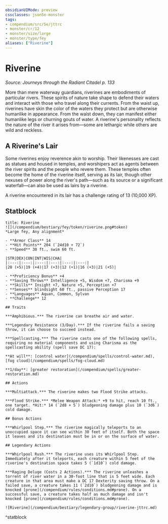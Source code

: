 ```yaml
---
obsidianUIMode: preview
cssclasses: json5e-monster
tags:
- compendium/src/5e/jttrc
- monster/cr/12
- monster/size/large
- monster/type/fey
aliases: ["Riverine"]
---
```

# Riverine
*Source: Journeys through the Radiant Citadel p. 133*  

More than mere waterway guardians, riverines are embodiments of particular rivers. These spirits of nature take shape to defend their waters and interact with those who travel along their currents. From the waist up, riverines have skin the color of the waters they protect but are otherwise humanlike in appearance. From the waist down, they can manifest either humanlike legs or churning gouts of water. A riverine's personality reflects the nature of the river it arises from—some are lethargic while others are wild and reckless.

## A Riverine's Lair

Some riverines enjoy reverence akin to worship. Their likenesses are cast as statues and housed in temples, and worshipers act as agents between the river spirits and the people who revere them. These temples often become the home of the riverine itself, serving as its lair, though other nexuses of power along the river's path—such as its source or a significant waterfall—can also be used as lairs by a riverine.

A riverine encountered in its lair has a challenge rating of 13 (10,000 XP).

## Statblock

```ad-statblock
title: Riverine
![](/compendium/bestiary/fey/token/riverine.png#token)
*Large fey, Any alignment*

- **Armor Class** 14 
- **Hit Points** 204 (`24d10 + 72`)
- **Speed** 30 ft., swim 60 ft.

|STR|DEX|CON|INT|WIS|CHA|
|:---:|:---:|:---:|:---:|:---:|:---:|
|20 (+5)|19 (+4)|17 (+3)|12 (+1)|16 (+3)|21 (+5)|

- **Proficiency Bonus** +4
- **Saving Throws** Intelligence +5, Wisdom +7, Charisma +9
- **Skills** Insight +7, Nature +5, Perception +7
- **Senses** blindsight 60 ft., passive Perception 17
- **Languages** Aquan, Common, Sylvan
- **Challenge** 12

## Traits

***Amphibious.*** The riverine can breathe air and water.

***Legendary Resistance (3/Day).*** If the riverine fails a saving throw, it can choose to succeed instead.

***Spellcasting.*** The riverine casts one of the following spells, requiring no material components and using Charisma as the spellcasting ability (spell save DC 17):

**At will**: [control water](/compendium/spells/control-water.md), [fog cloud](/compendium/spells/fog-cloud.md)

**1/day**: [greater restoration](/compendium/spells/greater-restoration.md)

## Actions

***Multiattack.*** The riverine makes two Flood Strike attacks.

***Flood Strike.*** *Melee Weapon Attack:* +9 to hit, reach 10 ft., one target. *Hit:* 14 (`2d8 + 5`) bludgeoning damage plus 10 (`3d6`) cold damage.

## Bonus Actions

***Whirlpool Step.*** The riverine magically teleports to an unoccupied space it can see within 30 feet of itself. Both the space it leaves and its destination must be in or on the surface of water.

## Legendary Actions

***Whirlpool Rush.*** The riverine uses its Whirlpool Step. Immediately after it teleports, each creature within 5 feet of the riverine's destination space takes 5 (`1d10`) cold damage.

***Raging Deluge (Costs 2 Actions).*** The riverine unleashes a torrent of river water in a 30-foot line that is 5 feet wide. Each creature in that area must make a DC 17 Dexterity saving throw. On a failed save, a creature takes 11 (`2d10`) bludgeoning damage and is knocked [prone](/compendium/rules/conditions.md#prone). On a successful save, a creature takes half as much damage and isn't knocked [prone](/compendium/rules/conditions.md#prone).

![Riverine](/compendium/bestiary/legendary-group/riverine-jttrc.md)
```
^statblock